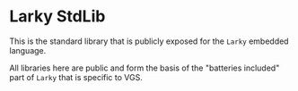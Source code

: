 # Larky StdLib

This is the standard library that is publicly exposed for the `Larky` embedded language.

All libraries here are public and form the basis of the "batteries included" part of `Larky` 
that is specific to VGS.

